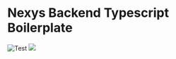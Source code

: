 # Nexys Backend Typescript Boilerplate

![Test](https://github.com/Nexysweb/server-boilerplate/workflows/Test/badge.svg)
![](https://travis-ci.com/Nexysweb/server-boilerplate.svg?token=GXhUFkjWzYy6w9V29DXe&branch=master)
